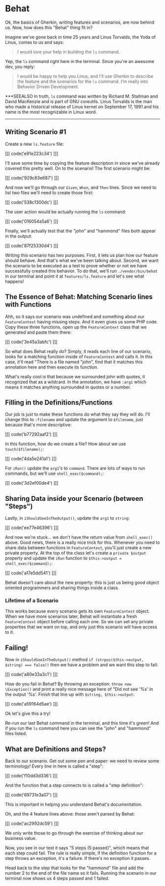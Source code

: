 # Behat

Ok, the basics of Gherkin, writing features and scenarios, are now behind us.
Now, how does this "Behat" thing fit in?

Imagine we've gone back in time 25 years and Linus Torvalds, the Yoda of Linux,
comes to us and says:

> I would love your help in building the `ls` command.

Yep, the `ls` command right here in the terminal. Since you're an awesome
dev, you reply:

> I would be happy to help you Linus, and I'll use Gherkin to describe the feature 
  and the scenarios for the `ls` command. I'm really into Behavior Driven Development.

***SEEALSO
In truth, `ls` command was written by Richard M. Stallman and David MacKenzie and is part
of GNU coreutils. Linus Torvalds is the man who made a historical release of Linux kernel
on September 17, 1991 and his name is the most recognizable in Linux word.
***

## Writing Scenario #1

Create a new `ls.feature` file:

[[[ code('e91e223c34') ]]]

I'll save some time by copying the feature description in since we've already covered
this pretty well. On to the scenario! The first scenario might be:

[[[ code('929c83e687') ]]]

And now we'll go through our `Given`, `When`, and `Then` lines. Since we need to list two files
we'll need to create those first:

[[[ code('538c1300dc') ]]]

The user action would be actually running the `ls` command:

[[[ code('016054a5a6') ]]]

Finally, we'll actually test that the "john" and "hammond" files both appear in the output:

[[[ code('87f25330d4') ]]]

Writing this scenario has two purposes. First, it lets us plan how our feature should behave.
And that's what we've been talking about. Second, we want the scenario to be executed as a test
to prove whether or not we have successfully created this behavior. To do that, we'll run
`./vendor/bin/behat` in our terminal and point it at `features/ls.feature` and let's see
what happens! 

## The Essence of Behat: Matching Scenario lines with Functions

Ahh, so it says our scenario was undefined and something about our `FeatureContext` having
missing steps. And it even gives us some PHP code. Copy these three functions, open
up the `FeatureContext` class that we generated and paste them there:

[[[ code('3e45a3abfc') ]]]

So what does Behat really do? Simply, it reads each line of our scenario, looks for a matching
function inside of `FeatureContext` and calls it. In this case, it'll read
"There is a file named "john", find that it matches this annotation here
and then execute its function.

What's really cool is that because we surrounded john with quotes, it recognized that as a wildcard.
In the annotation, we have `:arg1` which means it matches anything surrounded in quotes or a number.

## Filling in the Definitions/Functions

Our job is just to make these functions do what they say they will do. I'll change this to `:filename`
and update the argument to `$filename`, just because that's more descriptive:

[[[ code('b77292aaf2') ]]]

In this function, how do we create a file? How about we use `touch($filename);`:

[[[ code('4da5e241a1') ]]]

For `iRun()` update the `arg1`'s to `command`. There are lots of ways to run commands, but we'll use
`shell_exec($command);`:

[[[ code('3d2ef00de4') ]]]

## Sharing Data inside your Scenario (between "Steps")

Lastly, in `iShouldSeeInTheOutput()`, update the `arg1` to `string`:

[[[ code('ee77e46396') ]]]

And now we're stuck... we don't have the return value from `shell_exec()` above. Good news,
there is a really nice trick for this. Whenever you need to share data between functions
in `FeatureContext`, you'll just create a new private property. At the top of the class
let's create a `private $output` property and update the `iRun` function to
`$this->output = shell_exec($command);`:

[[[ code('a17e5dd541') ]]]

Behat doesn't care about the new property: this is just us being good object oriented programmers
and sharing things inside a class.

### Lifetime of a Scenario

This works because every scenario gets its own `FeatureContext` object. When we have
more scenarios later, Behat will instantiate a fresh `FeatureContext` object before
calling each one. So we can set any private properties that we want on top, and
only just this scenario will have access to it. 

## Failing!

Now in `iShouldSeeInTheOutput()` method `if (strpos($this->output, $string) === false))` then
we have a problem and we want this step to fail:

[[[ code('a80e33a3c1') ]]]

How do you fail in Behat? By throwing an exception:  `throw new \Exception()` and print 
a really nice message here of "Did not see '%s' in the output '%s'. Finish that line up
with `$string, $this->output`:

[[[ code('a59164d5ae') ]]]

Ok let's give this a try!

Re-run our last Behat command in the terminal, and this time it's green! And if you run
the `ls` command here you can see the "john" and "hammond" files listed. 

## What are Definitions and Steps?

Back to our scenario. Get out some pen and paper: we need to review some terminology!
Every line in here is called a "step":

[[[ code('f10dd3d336') ]]]

And the function that a step connects to is called a "step definition":

[[[ code('69731e3a07') ]]]

This is important in helping you understand Behat's documentation.

Oh, and the 4 feature lines above: those aren't parsed by Behat:

[[[ code('ac2992dc59') ]]]

We only write those to go through the exercise of thinking about our business value.

Now, you see in our test it says "5 steps (5 passed)", which means that each step could
fail. The rule is really simple, if the definition function for a step throws an exception,
it's a failure. If there's no exception it passes.

Head back to the step that looks for the "hammond" file and add the number 2 to the
end of the file name so it fails. Running the scenario in our terminal now shows us 4
steps passed and 1 failed. 

